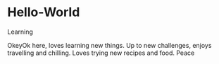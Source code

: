 # Hello-World
Learning

OkeyOk here, loves learning new things. Up to new challenges, enjoys travelling and chilling.
Loves trying new recipes and food. Peace
